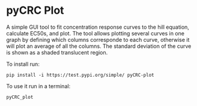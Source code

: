 # pyCRC Plot
A simple GUI tool to fit concentration response curves to the hill equation, calculate EC50s, and plot. The tool allows plotting several curves in one graph by defining which columns corresponde to each curve, otherwise it will plot an average of all the columns. The standard deviation of the curve is shown as a shaded translucent region. 

To install run:
```
pip install -i https://test.pypi.org/simple/ pyCRC-plot
```
To use it run in a terminal:
```
pyCRC_plot
```
